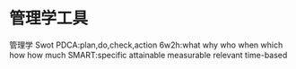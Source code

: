 
# 管理学工具
管理学
Swot
PDCA:plan,do,check,action
6w2h:what  why  who  when  which  how    how much
SMART:specific  attainable  measurable  relevant  time-based
